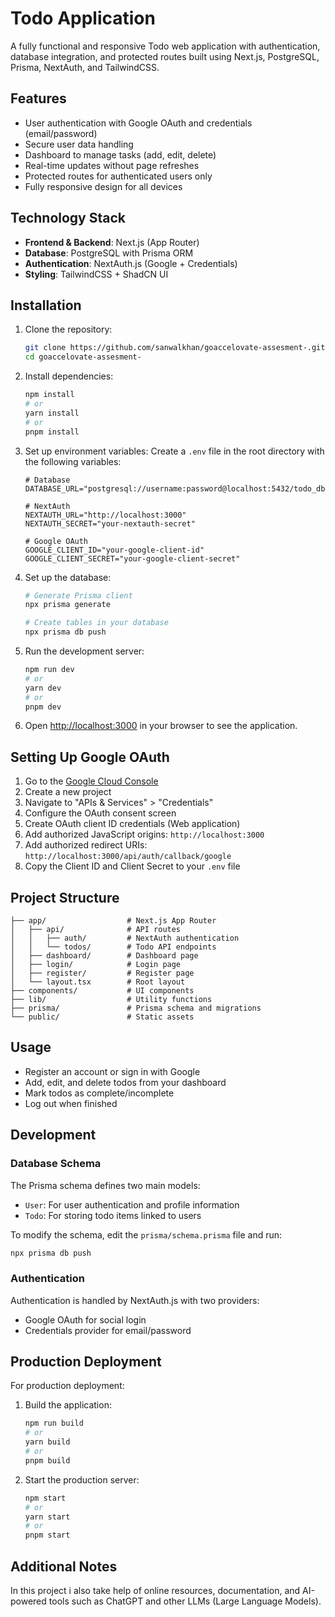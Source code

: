 # Todo Application

A fully functional and responsive Todo web application with authentication, database integration, and protected routes built using Next.js, PostgreSQL, Prisma, NextAuth, and TailwindCSS.

## Features

- User authentication with Google OAuth and credentials (email/password)
- Secure user data handling
- Dashboard to manage tasks (add, edit, delete)
- Real-time updates without page refreshes
- Protected routes for authenticated users only
- Fully responsive design for all devices

## Technology Stack

- **Frontend & Backend**: Next.js (App Router)
- **Database**: PostgreSQL with Prisma ORM
- **Authentication**: NextAuth.js (Google + Credentials)
- **Styling**: TailwindCSS + ShadCN UI

## Installation

1. Clone the repository:
   ```bash
   git clone https://github.com/sanwalkhan/goaccelovate-assesment-.git
   cd goaccelovate-assesment-
   ```

2. Install dependencies:
   ```bash
   npm install
   # or
   yarn install
   # or
   pnpm install
   ```

3. Set up environment variables:
   Create a `.env` file in the root directory with the following variables:
   ```
   # Database
   DATABASE_URL="postgresql://username:password@localhost:5432/todo_db"

   # NextAuth
   NEXTAUTH_URL="http://localhost:3000"
   NEXTAUTH_SECRET="your-nextauth-secret"

   # Google OAuth
   GOOGLE_CLIENT_ID="your-google-client-id"
   GOOGLE_CLIENT_SECRET="your-google-client-secret"
   ```

4. Set up the database:
   ```bash
   # Generate Prisma client
   npx prisma generate

   # Create tables in your database
   npx prisma db push
   ```

5. Run the development server:
   ```bash
   npm run dev
   # or
   yarn dev
   # or
   pnpm dev
   ```

6. Open [http://localhost:3000](http://localhost:3000) in your browser to see the application.

## Setting Up Google OAuth

1. Go to the [Google Cloud Console](https://console.cloud.google.com/)
2. Create a new project
3. Navigate to "APIs & Services" > "Credentials"
4. Configure the OAuth consent screen
5. Create OAuth client ID credentials (Web application)
6. Add authorized JavaScript origins: `http://localhost:3000`
7. Add authorized redirect URIs: `http://localhost:3000/api/auth/callback/google`
8. Copy the Client ID and Client Secret to your `.env` file

## Project Structure

```
├── app/                  # Next.js App Router
│   ├── api/              # API routes
│   │   ├── auth/         # NextAuth authentication
│   │   └── todos/        # Todo API endpoints
│   ├── dashboard/        # Dashboard page
│   ├── login/            # Login page
│   ├── register/         # Register page
│   └── layout.tsx        # Root layout
├── components/           # UI components
├── lib/                  # Utility functions
├── prisma/               # Prisma schema and migrations
└── public/               # Static assets
```

## Usage

- Register an account or sign in with Google
- Add, edit, and delete todos from your dashboard
- Mark todos as complete/incomplete
- Log out when finished

## Development

### Database Schema

The Prisma schema defines two main models:
- `User`: For user authentication and profile information
- `Todo`: For storing todo items linked to users

To modify the schema, edit the `prisma/schema.prisma` file and run:
```bash
npx prisma db push
```

### Authentication

Authentication is handled by NextAuth.js with two providers:
- Google OAuth for social login
- Credentials provider for email/password

## Production Deployment

For production deployment:

1. Build the application:
   ```bash
   npm run build
   # or
   yarn build
   # or
   pnpm build
   ```

2. Start the production server:
   ```bash
   npm start
   # or
   yarn start
   # or
   pnpm start
   ```

## Additional Notes

In this project i also take help of online resources, documentation, and AI-powered tools such as ChatGPT and other LLMs (Large Language Models).